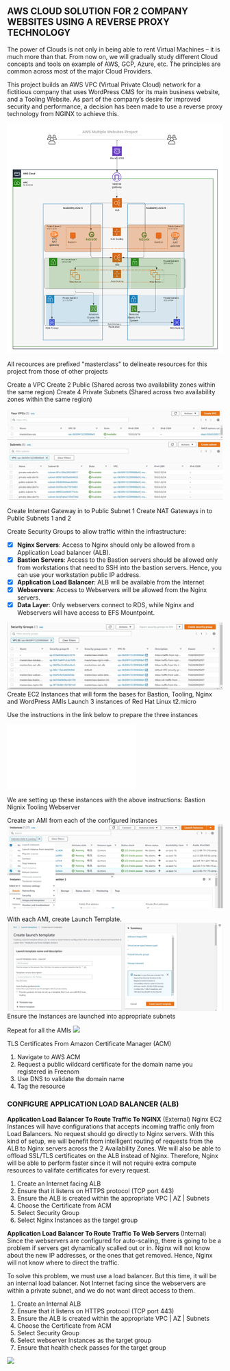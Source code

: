 ## AWS CLOUD SOLUTION FOR 2 COMPANY WEBSITES USING A REVERSE PROXY TECHNOLOGY ##
The power of Clouds is not only in being able to rent Virtual Machines – it is much more than that. From now on, we will gradually study 
different Cloud concepts and tools on example of AWS, GCP, Azure, etc. The principles are common across most of the major Cloud Providers.

This project builds an AWS VPC (Virtual Private Cloud) network for a fictitious company that uses WordPress CMS for its main business website, and a Tooling Website.
As part of the company’s desire for improved security and performance, a decision has been made to use a reverse proxy technology from NGINX to achieve this.

![](tooling_project_15.png)

All recources are prefixed "masterclass" to delineate resources for this project from those of other projects

Create a VPC
Create 2 Public (Shared across two availability zones within the same region)
Create 4 Private Subnets (Shared across two availability zones within the same region)

![](vpc.jpg)
![](subnets.jpg)

Create Internet Gateway in to Public Subnet 1
Create NAT Gateways in to Public Subnets 1 and 2

Create Security Groups to allow traffic within the infrastructure:
 - [x] **Nginx Servers**: Access to Nginx should only be allowed from a Application Load balancer (ALB).
 - [x] **Bastion Servers**: Access to the Bastion servers should be allowed only from workstations that need to SSH into the bastion servers. Hence, 
  you can use your workstation public IP address.
 - [x] **Application Load Balancer**: ALB will be available from the Internet
 - [x] **Webservers**: Access to Webservers will be allowed from the Nginx servers. 
 - [x] **Data Layer**: Only webservers connect to RDS, while Nginx and Webservers will have access to EFS Mountpoint.

![](security-groups.jpg)
Create EC2 Instances that will form the bases for Bastion, Tooling, Nginx and WordPress AMIs
Launch 3 instances of Red Hat Linux t2.micro

Use the instructions in the link below to prepare the three instances

![Instances Configuration file](./Installation.md)

We are setting up these instances with the above instructions:
 Bastion
 Nignix
 Tooling
 Webserver
 
 Create an AMI from each of the configured instances
 ![](create-ami.jpg)
 
 With each AMI, create Launch Template.
 ![](launch-template.jpg)
 Ensure the Instances are launched into appropriate subnets
 
 Repeat for all the AMIs
 ![](all-lt)
 
 TLS Certificates From Amazon Certificate Manager (ACM)

1. Navigate to AWS ACM
1. Request a public wildcard certificate for the domain name you registered in Freenom
1. Use DNS to validate the domain name
1. Tag the resource

### CONFIGURE APPLICATION LOAD BALANCER (ALB) ###
**Application Load Balancer To Route Traffic To NGINX** (External)
Nginx EC2 Instances will have configurations that accepts incoming traffic only from Load Balancers. No request should go directly to Nginx servers. With this kind of setup, we will benefit from intelligent routing of requests from the ALB to Nginx servers across the 2 Availability Zones. We will also be able to offload SSL/TLS certificates on the ALB instead of Nginx. Therefore, Nginx will be able to perform faster since it will not require extra compute resources to valifate certificates for every request.

1. Create an Internet facing ALB
1. Ensure that it listens on HTTPS protocol (TCP port 443)
1. Ensure the ALB is created within the appropriate VPC | AZ | Subnets
1. Choose the Certificate from ACM
1. Select Security Group
1. Select Nginx Instances as the target group

**Application Load Balancer To Route Traffic To Web Servers** (Internal)
Since the webservers are configured for auto-scaling, there is going to be a problem if servers get dynamically scalled out or in. Nginx will not know about the new IP addresses, or the ones that get removed. Hence, Nginx will not know where to direct the traffic.

To solve this problem, we must use a load balancer. But this time, it will be an internal load balancer. Not Internet facing since the webservers are within a private subnet, and we do not want direct access to them.

1. Create an Internal ALB
1. Ensure that it listens on HTTPS protocol (TCP port 443)
1. Ensure the ALB is created within the appropriate VPC | AZ | Subnets
1. Choose the Certificate from ACM
1. Select Security Group
1. Select webserver Instances as the target group
1. Ensure that health check passes for the target group

![](load-balancers.jpg)
